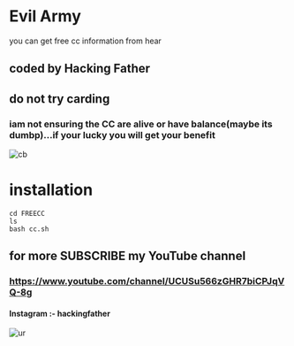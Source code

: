 # Evil Army
you can get free cc information from hear
## coded by Hacking Father
## do not try carding

### iam not ensuring the CC are alive or have balance(maybe its dumbp)...if your lucky you will get your benefit
![cb]()

# installation

``` 
cd FREECC
ls
bash cc.sh

```

## for more SUBSCRIBE my YouTube channel
### https://www.youtube.com/channel/UCUSu566zGHR7biCPJqVQ-8g

#### Instagram :- hackingfather


![ur](https://instagram.fbom20-1.fna.fbcdn.net/v/t51.2885-19/s320x320/116434448_4267355046639558_7587754641229243731_n.jpg?_nc_ht=instagram.fbom20-1.fna.fbcdn.net&_nc_ohc=Eb9UxjfmuGAAX_BOqB3&oh=09de18a3a40d0636c8d2369499974781&oe=5F6E5082)
